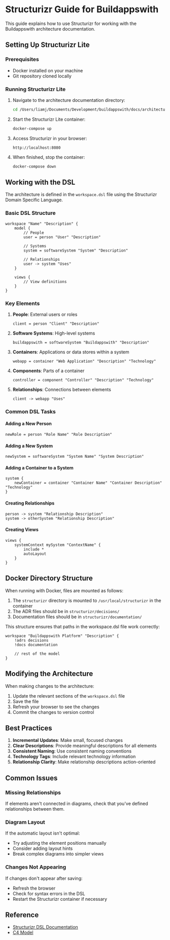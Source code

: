 # Structurizr Guide for Buildappswith

This guide explains how to use Structurizr for working with the Buildappswith architecture documentation.

## Setting Up Structurizr Lite

### Prerequisites

- Docker installed on your machine
- Git repository cloned locally

### Running Structurizr Lite

1. Navigate to the architecture documentation directory:
   ```bash
   cd /Users/liamj/Documents/Development/buildappswith/docs/architecture/structurizr
   ```

2. Start the Structurizr Lite container:
   ```bash
   docker-compose up
   ```

3. Access Structurizr in your browser:
   ```
   http://localhost:8080
   ```

4. When finished, stop the container:
   ```bash
   docker-compose down
   ```

## Working with the DSL

The architecture is defined in the `workspace.dsl` file using the Structurizr Domain Specific Language.

### Basic DSL Structure

```
workspace "Name" "Description" {
    model {
        // People
        user = person "User" "Description"
        
        // Systems
        system = softwareSystem "System" "Description"
        
        // Relationships
        user -> system "Uses"
    }
    
    views {
        // View definitions
    }
}
```

### Key Elements

1. **People**: External users or roles
   ```
   client = person "Client" "Description"
   ```

2. **Software Systems**: High-level systems
   ```
   buildappswith = softwareSystem "Buildappswith" "Description"
   ```

3. **Containers**: Applications or data stores within a system
   ```
   webapp = container "Web Application" "Description" "Technology"
   ```

4. **Components**: Parts of a container
   ```
   controller = component "Controller" "Description" "Technology"
   ```

5. **Relationships**: Connections between elements
   ```
   client -> webapp "Uses"
   ```

### Common DSL Tasks

#### Adding a New Person

```
newRole = person "Role Name" "Role Description"
```

#### Adding a New System

```
newSystem = softwareSystem "System Name" "System Description"
```

#### Adding a Container to a System

```
system {
    newContainer = container "Container Name" "Container Description" "Technology"
}
```

#### Creating Relationships

```
person -> system "Relationship Description"
system -> otherSystem "Relationship Description"
```

#### Creating Views

```
views {
    systemContext mySystem "ContextName" {
        include *
        autoLayout
    }
}
```

## Docker Directory Structure

When running with Docker, files are mounted as follows:

1. The `structurizr` directory is mounted to `/usr/local/structurizr` in the container
2. The ADR files should be in `structurizr/decisions/`
3. Documentation files should be in `structurizr/documentation/`

This structure ensures that paths in the workspace.dsl file work correctly:

```
workspace "Buildappswith Platform" "Description" {
    !adrs decisions
    !docs documentation
    
    // rest of the model
}
```

## Modifying the Architecture

When making changes to the architecture:

1. Update the relevant sections of the `workspace.dsl` file
2. Save the file
3. Refresh your browser to see the changes
4. Commit the changes to version control

## Best Practices

1. **Incremental Updates**: Make small, focused changes
2. **Clear Descriptions**: Provide meaningful descriptions for all elements
3. **Consistent Naming**: Use consistent naming conventions
4. **Technology Tags**: Include relevant technology information
5. **Relationship Clarity**: Make relationship descriptions action-oriented

## Common Issues

### Missing Relationships

If elements aren't connected in diagrams, check that you've defined relationships between them.

### Diagram Layout

If the automatic layout isn't optimal:
- Try adjusting the element positions manually
- Consider adding layout hints
- Break complex diagrams into simpler views

### Changes Not Appearing

If changes don't appear after saving:
- Refresh the browser
- Check for syntax errors in the DSL
- Restart the Structurizr container if necessary

## Reference

- [Structurizr DSL Documentation](https://docs.structurizr.com/dsl)
- [C4 Model](https://c4model.com/)
